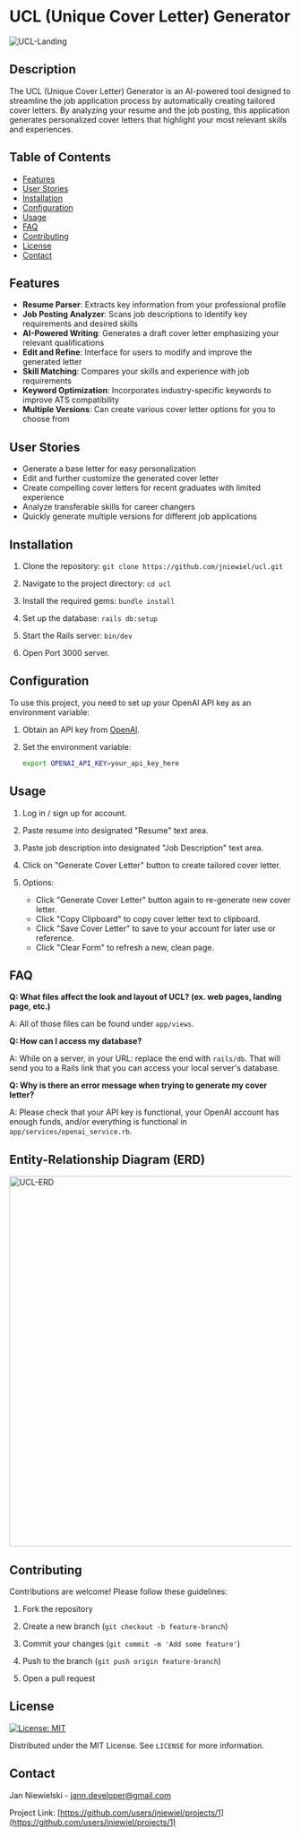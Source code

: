 # UCL (Unique Cover Letter) Generator

![UCL-Landing](https://github.com/user-attachments/assets/aee8d793-6d5b-4e14-847e-896762f6ac4b)


## Description

The UCL (Unique Cover Letter) Generator is an AI-powered tool designed to streamline the job application process by automatically creating tailored cover letters. By analyzing your resume and the job posting, this application generates personalized cover letters that highlight your most relevant skills and experiences.


## Table of Contents
- [Features](#features)
- [User Stories](#user-stories)
- [Installation](#installation)
- [Configuration](#configuration)
- [Usage](#usage)
- [FAQ](#faq)
- [Contributing](#contributing)
- [License](#license)
- [Contact](#contact)


## Features

- **Resume Parser**: Extracts key information from your professional profile
- **Job Posting Analyzer**: Scans job descriptions to identify key requirements and desired skills
- **AI-Powered Writing**: Generates a draft cover letter emphasizing your relevant qualifications
- **Edit and Refine**: Interface for users to modify and improve the generated letter
- **Skill Matching**: Compares your skills and experience with job requirements
- **Keyword Optimization**: Incorporates industry-specific keywords to improve ATS compatibility
- **Multiple Versions**: Can create various cover letter options for you to choose from


## User Stories

- Generate a base letter for easy personalization
- Edit and further customize the generated cover letter
- Create compelling cover letters for recent graduates with limited experience
- Analyze transferable skills for career changers
- Quickly generate multiple versions for different job applications


## Installation

1. Clone the repository:
`git clone https://github.com/jniewiel/ucl.git`

2. Navigate to the project directory:
`cd ucl`

3. Install the required gems:
`bundle install`

4. Set up the database:
`rails db:setup`

5. Start the Rails server:
`bin/dev`

6. Open Port 3000 server.


## Configuration

To use this project, you need to set up your OpenAI API key as an environment variable:

1. Obtain an API key from [OpenAI](https://openai.com/api/).
2. Set the environment variable:

   ```bash
   export OPENAI_API_KEY=your_api_key_here
   ```


## Usage

1. Log in / sign up for account.

2. Paste resume into designated "Resume" text area.

5. Paste job description into designated "Job Description" text area.

6. Click on "Generate Cover Letter" button to create tailored cover letter.

7. Options:
    - Click "Generate Cover Letter" button again to re-generate new cover letter.
    - Click "Copy Clipboard" to copy cover letter text to clipboard.
    - Click "Save Cover Letter" to save to your account for later use or reference.
    - Click "Clear Form" to refresh a new, clean page.


## FAQ

**Q: What files affect the look and layout of UCL? (ex. web pages, landing page, etc.)**

A: All of those files can be found under `app/views`.

**Q: How can I access my database?**

A: While on a server, in your URL: replace the end with `rails/db`. That will send you to a Rails link that you can access your local server's database.

**Q: Why is there an error message when trying to generate my cover letter?**

A: Please check that your API key is functional, your OpenAI account has enough funds, and/or everything is functional in `app/services/openai_service.rb`.


## Entity-Relationship Diagram (ERD)

<img width="661" alt="UCL-ERD" src="https://github.com/user-attachments/assets/64618f8a-6567-4a90-b692-706e23597f76">


## Contributing

Contributions are welcome! Please follow these guidelines:

1. Fork the repository

2. Create a new branch (`git checkout -b feature-branch`)

3. Commit your changes (`git commit -m 'Add some feature'`)

4. Push to the branch (`git push origin feature-branch`)

5. Open a pull request


## License

[![License: MIT](https://img.shields.io/badge/License-MIT-red.svg)](https://github.com/jniewiel/ucl/blob/main/LICENSE)

Distributed under the MIT License. See `LICENSE` for more information.


## Contact

Jan Niewielski - [jann.developer@gmail.com](mailto:jann.developer@gmail.com)

Project Link: [https://github.com/users/jniewiel/projects/1](https://github.com/users/jniewiel/projects/1)

<!--
## Acknowledgements

(Any acknowledgements or credits will be added here)
-->
